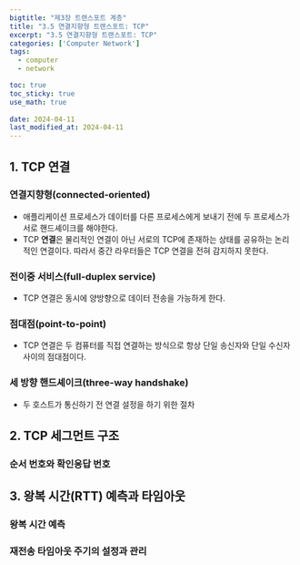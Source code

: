 ```yaml
---
bigtitle: "제3장 트랜스포트 계층"
title: "3.5 연결지향형 트랜스포트: TCP"
excerpt: "3.5 연결지향형 트랜스포트: TCP"
categories: ['Computer Network']
tags:
  - computer
  - network

toc: true
toc_sticky: true
use_math: true
 
date: 2024-04-11
last_modified_at: 2024-04-11
---
```

## 1. TCP 연결

### 연결지향형(connected-oriented)

* 애플리케이션 프로세스가 데이터를 다른 프로세스에게 보내기 전에 두 프로세스가 서로 핸드셰이크를 해야한다.
* TCP **연결**은 물리적인 연결이 아닌 서로의 TCP에 존재하는 상태를 공유하는 논리적인 연결이다. 따라서 중간 라우터들은 TCP 연결을 전혀 감지하지 못한다.

### 전이중 서비스(full-duplex service)

* TCP 연결은 동시에 양방향으로 데이터 전송을 가능하게 한다.

### 점대점(point-to-point)

* TCP 연결은 두 컴퓨터를 직접 연결하는 방식으로 항상 단일 송신자와 단일 수신자 사이의 점대점이다.

### 세 방향 핸드셰이크(three-way handshake)

* 두 호스트가 통신하기 전 연결 설정을 하기 위한 절차


## 2. TCP 세그먼트 구조
### 순서 번호와 확인응답 번호

## 3. 왕복 시간(RTT) 예측과 타임아웃

### 왕복 시간 예측

### 재전송 타임아웃 주기의 설정과 관리
